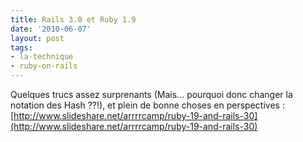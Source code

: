 ```yaml
---
title: Rails 3.0 et Ruby 1.9
date: '2010-06-07'
layout: post
tags:
- la-technique
- ruby-on-rails
---
```


Quelques trucs assez surprenants (Mais... pourquoi donc changer la notation des Hash ??!), et plein de bonne choses en perspectives :
[http://www.slideshare.net/arrrrcamp/ruby-19-and-rails-30](http://www.slideshare.net/arrrrcamp/ruby-19-and-rails-30)
